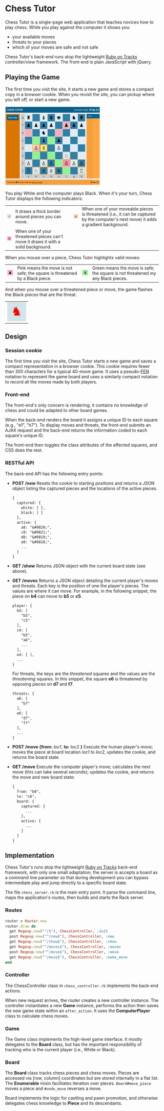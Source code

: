 # Chess Tutor

Chess Tutor is a single-page web application that teaches novices how to play chess.
While you play against the computer it shows you:
- your available moves
- threats to your pieces
- which of your moves are safe and not safe

Chess Tutor's back-end runs atop the lightweight [Ruby on Tracks](https://github.com/dextersealy/ruby-on-tracks) controller/view framework. The front-end is plain JavaScript with jQuery.

## Playing the Game

The first time you visit the site, it starts a new game and stores a compact copy in a browser cookie. When you revisit the site, you can pickup where you left off, or start a new game.

![Image of Starting Game](doc/images/evans-gambit.png)

You play White and the computer plays Black. When it's your turn, Chess Tutor displays the following indicators:

<table>
<tr>
<td><img src="doc/images/moveable-piece.png"></td>
<td>It draws a thick border around pieces you can move.</td>
<td><img src="doc/images/threatened-moveable-piece.png"></td>
<td> When one of your moveable pieces is threatened (i.e., it can be captured by the computer's next move) it adds a gradient background.</td>
</tr>
<tr>
<td><img src="doc/images/threatened-piece.png"></td>
<td>When one of your threatened pieces can't move it draws it with a solid background.</td>
</tr>
</table>

When you mouse over a piece, Chess Tutor highlights valid moves:
<table>
<tr>
<td><img src="doc/images/unsafe-move.png"></td>
<td>Pink means the move is not safe; the square is threatened by a Black piece.</td>
<td><img src="doc/images/safe-move.png"></td>
<td>Green means the move is safe; the square is not threatened my any Black pieces.</td>
</tr>
</table>

And when you mouse over a threatened piece or move, the game flashes the Black pieces that are the threat.
<table>
<tr>
</tr><tr>
<td><img src="doc/images/flashing.gif"></td>
</tr>
</table>

## Design

### Session cookie

The first time you visit the site, Chess Tutor starts a new game and saves a compact representation in a browser cookie. This cookie requires fewer than 300 characters for a typical 40-move game. It uses a pseudo-[FEN](https://en.wikipedia.org/wiki/Forsyth%E2%80%93Edwards_Notation) notation to represent the game board and uses a similarly compact notation to record all the moves made by both players.

### Front-end

The front-end's only concern is rendering; it contains no knowledge of chess and could be adapted to other board games.

When the back-end renders the board it assigns a unique ID to each square (e.g., "e1", "h7"). To display moves and threats, the front-end submits an AJAX request and the back-end returns the information coded to each square's unique ID.

The front-end then toggles the class attributes of the affected squares, and CSS does the rest.

### RESTful API

The back-end API has the following entry points:

- **POST /new**
Resets the cookie to starting positions and returns a JSON object listing the captured pieces and the locations of the active pieces.
  ```
  {
    captured: {
      white: [ ],
      black: [ ]
    },
    active: {
      a8: "&#9820;",
      c8: "&#9821;",
      d8: "&#9819;",
      e8: "&#9818;",
      ...
    }
  }
  ```

- **GET /show**
  Returns JSON object with the current board state (see above).
- **GET /moves**
Returns a JSON object detailing the current player's moves and threats.
Each key is the position of one the player's pieces. The values are where it can move. For example, in the following snippet, the piece on **b4** can move to **b5** or **c5**.
  ```
  player: {
    b4: [
      "b5",
      "c5"
    ],
    c4: [
      "b5",
      "a6",
      ...
    ],
    e4: [ ],
    ...
  }
  ```
  For threats, the keys are the *threatened* squares and the values are the *threatening* squares. In this snippet, the square **e6** is threatened by opposing pieces on **d7** and **f7**.
  ```
  threats: {
    a6: [
      "b7"
    ],
    e6: [
      "d7",
      "f7"
    ],
    ...
  }
  ```
- **POST /move {from:** *loc1*, **to:** *loc2* **}**
Execute the human player's move; moves the piece at board location *loc1* to *loc2*, updates the cookie, and returns the board state.

- **GET /move**
Execute the computer player's move; calculates the next move (this can take several seconds); updates the cookie, and returns the move and new board state:
  ```
  {
    from: "b8",
    to: "c6",
    board: {
      captured: {
        ...
      },
      active: {
        ...
      }
    }
  }
  ```
## Implementation

Chess Tutor's runs atop the lightweight [Ruby on Tracks](https://github.com/dextersealy/ruby-on-tracks) back-end framework, with only one small adaptation; the server is accepts a board as a command line parameter so that during development you can bypass intermediate play and jump directly to a specific board state.

The file ```chess_server.rb``` is the main entry point. It parse the command line, maps the application's routes, then builds and starts the Rack server.

### Routes

```ruby
router = Router.new
router.draw do
  get Regexp.new("^/$"), ChessController, :init
  post Regexp.new("^/new$"), ChessController, :new
  get Regexp.new("^/show$"), ChessController, :show
  get Regexp.new("^/moves$"), ChessController, :moves
  post Regexp.new("^/move$"), ChessController, :move
  get Regexp.new("^/move$"), ChessController, :make_move
end
```

### Controller

The ChessController class in ```chess_controller.rb``` implements the back-end actions.

When new request arrives, the router creates a new controller instance. The controller instantiates a new **Game** instance, performs the action then saves the new game state within an ```after_action```. It uses the  **ComputerPlayer** class to calculate chess moves.

### Game

The Game class implements the high-level game interface. It mostly delegates to the **Board** class, but has the important responsibility of tracking who is the current player (i.e., White or Black).

### Board

The **Board** class tracks chess pieces and chess moves. Pieces are accessed via [row, column] coordinates but are stored internally in a flat list. The **Enumerable** mixin  facilitates iteration over pieces. ```Board#move_piece``` moves a piece and ```#undo_move``` reverses a move.


Board implements the logic for castling and pawn promotion, and otherwise delegates chess knowledge to **Piece** and its descendants.
